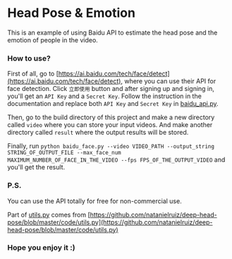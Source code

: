 # Head Pose & Emotion
This is an example of using Baidu API to estimate the head pose and the emotion of people in the video. 

### How to use?
First of all, go to [https://ai.baidu.com/tech/face/detect](https://ai.baidu.com/tech/face/detect), where you can use their API for face detection. Click `立即使用` button and after signing up and signing in, you'll get an `API Key` and a `Secret Key`. Follow the instruction in the documentation and replace both `API Key` and `Secret Key` in [baidu_api.py](https://github.com/Messier42/head-pose/blob/master/baidu_api.py).

Then, go to the build directory of this project and make a new directory called `video` where you can store your input videos. And make another directory called `result` where the output results will be stored.

Finally, run `python baidu_face.py --video VIDEO_PATH --output_string STRING_OF_OUTPUT_FILE --max_face_num MAXIMUM_NUMBER_OF_FACE_IN_THE_VIDEO --fps FPS_OF_THE_OUTPUT_VIDEO` and you'll get the result.

### P.S.
You can use the API totally for free for non-commercial use. 

Part of [utils.py](https://github.com/Messier42/head-pose/blob/master/utils.py) comes from [https://github.com/natanielruiz/deep-head-pose/blob/master/code/utils.py](https://github.com/natanielruiz/deep-head-pose/blob/master/code/utils.py)

### Hope you enjoy it :)
